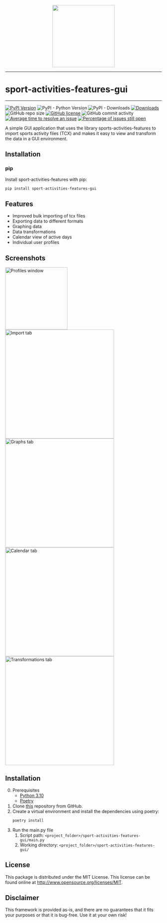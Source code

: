 <p align="center">
  <img width="200" src="https://raw.githubusercontent.com/firefly-cpp/sport-activities-features-gui/main/.github/logo/sport_activities.png">
</p>

---

# sport-activities-features-gui

---

[![PyPI Version](https://img.shields.io/pypi/v/sport-activities-features-gui.svg)](https://pypi.python.org/pypi/sport-activities-features-gui)
![PyPI - Python Version](https://img.shields.io/pypi/pyversions/sport-activities-features-gui.svg)
![PyPI - Downloads](https://img.shields.io/pypi/dm/sport-activities-features-gui.svg)
[![Downloads](https://pepy.tech/badge/sport-activities-features-gui)](https://pepy.tech/project/sport-activities-features-gui)
![GitHub repo size](https://img.shields.io/github/repo-size/firefly-cpp/sport-activities-features-gui?style=flat-square)
[![GitHub license](https://img.shields.io/github/license/firefly-cpp/sport-activities-features-gui.svg)](https://github.com/firefly-cpp/sport-activities-features-gui/blob/master/LICENSE)
![GitHub commit activity](https://img.shields.io/github/commit-activity/w/firefly-cpp/sport-activities-features-gui.svg)
[![Average time to resolve an issue](http://isitmaintained.com/badge/resolution/firefly-cpp/sport-activities-features-gui.svg)](http://isitmaintained.com/project/firefly-cpp/sport-activities-features-gui "Average time to resolve an issue")
[![Percentage of issues still open](http://isitmaintained.com/badge/open/firefly-cpp/sport-activities-features-gui.svg)](http://isitmaintained.com/project/firefly-cpp/sport-activities-features-gui "Percentage of issues still open")


A simple GUI application that uses the library sports-activities-features to import sports activity files (TCX) and makes it easy to view and transform the data in a GUI environment.

## Installation

### pip

Install sport-activities-features with pip:

```sh
pip install sport-activities-features-gui
```

## Features
- Improved bulk importing of tcx files
- Exporting data to different formats
- Graphing data
- Data transformations
- Calendar view of active days
- Individual user profiles

## Screenshots
<p float="left">
  <img src="https://github.com/otiv33/sport-activities-features-gui/blob/main/screenshots/Screenshot_1.jpg?raw=true" alt="Profiles window" width="200"/>
  <img src="https://github.com/otiv33/sport-activities-features-gui/blob/main/screenshots/Screenshot_2.jpg?raw=true" alt="Import tab" width="350"/>
  <img src="https://github.com/otiv33/sport-activities-features-gui/blob/main/screenshots/Screenshot_3.jpg?raw=true" alt="Graphs tab" width="350"/>
  <img src="https://github.com/otiv33/sport-activities-features-gui/blob/main/screenshots/Screenshot_4.jpg?raw=true" alt="Calendar tab" width="350"/>
  <img src="https://github.com/otiv33/sport-activities-features-gui/blob/main/screenshots/Screenshot_5.jpg?raw=true" alt="Transformations tab" width="350"/>
</p>

## Installation
0. Prerequisites
    - [Python 3.10](https://www.python.org/downloads/)
    - [Poetry](https://python-poetry.org/docs/#installation)
1. Clone [this](https://github.com/firefly-cpp/sport-activities-features-gui) repository from GitHub.
2. Create a virtual environment and install the dependencies using poetry:
    ```bash
    poetry install
    ```
3. Run the main.py file
   1. Script path: `<project_folder>/sport-activities-features-gui/main.py`
   2. Working directory: `<project_folder>/sport-activities-features-gui/`

## License

This package is distributed under the MIT License. This license can be found online at <http://www.opensource.org/licenses/MIT>.

## Disclaimer

This framework is provided as-is, and there are no guarantees that it fits your purposes or that it is bug-free. Use it at your own risk!
